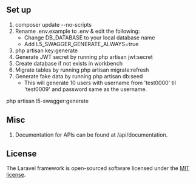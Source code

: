 ## Set up
1. composer update --no-scripts
2. Rename .env.example to .env & edit the following:
    * Change DB_DATABASE to your local database name
    * Add L5_SWAGGER_GENERATE_ALWAYS=true
3. php artisan key:generate
4. Generate JWT secret by running php artisan jwt:secret
5. Create database if not exists in workbench
6. Migrate tables by running php artisan migrate:refresh
7. Generate fake data by running php artisan db:seed 
    * This will generate 10 users with username from 'test0000' til 'test0009' and password same as the username.
    
php artisan l5-swagger:generate


## Misc
1. Documentation for APIs can be found at /api/documentation.

## License

The Laravel framework is open-sourced software licensed under the [MIT license](https://opensource.org/licenses/MIT).
